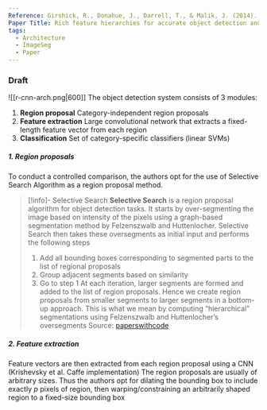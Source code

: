 ```yaml
---
Reference: Girshick, R., Donahue, J., Darrell, T., & Malik, J. (2014). Rich feature hierarchies for accurate object detection and semantic segmentation (arXiv:1311.2524; Version 5). arXiv. https://doi.org/10.48550/arXiv.1311.2524
Paper Title: Rich feature hierarchies for accurate object detection and semantic segmentation
tags:
  - Architecture
  - ImageSeg
  - Paper
---
```

### Draft 
![[r-cnn-arch.png|600]]
The object detection system consists of 3 modules:
1. **Region proposal** Category-independent region proposals
2. **Feature extraction** Large convolutional network that extracts a fixed-length feature vector from each region
3. **Classification** Set of category-specific classifiers (linear SVMs)
##### 1. Region proposals
To conduct a controlled comparison, the authors opt for the use of Selective Search Algorithm as a region proposal method.
>[!info]- Selective Search
>**Selective Search** is a region proposal algorithm for object detection tasks. It starts by over-segmenting the image based on intensity of the pixels using a graph-based segmentation method by Felzenszwalb and Huttenlocher. Selective Search then takes these oversegments as initial input and performs the following steps
>1. Add all bounding boxes corresponding to segmented parts to the list of regional proposals
>2. Group adjacent segments based on similarity
>3. Go to step 1
At each iteration, larger segments are formed and added to the list of region proposals. Hence we create region proposals from smaller segments to larger segments in a bottom-up approach. This is what we mean by computing “hierarchical” segmentations using Felzenszwalb and Huttenlocher’s oversegments
>Source: [paperswithcode](https://paperswithcode.com/method/selective-search) 
##### 2. Feature extraction
Feature vectors are then extracted from each region proposal using a CNN (Krishevsky et al. Caffe implementation)
The region proposals are usually of arbitrary sizes. Thus the authors opt for dilating the bounding box to include exactly *p* pixels of region, then warping/constraining an arbitrarily shaped region to a fixed-size bounding box